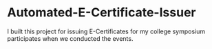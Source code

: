 # Automated-E-Certificate-Issuer
I built this project for issuing E-Certificates for my college symposium participates when we conducted the events.
